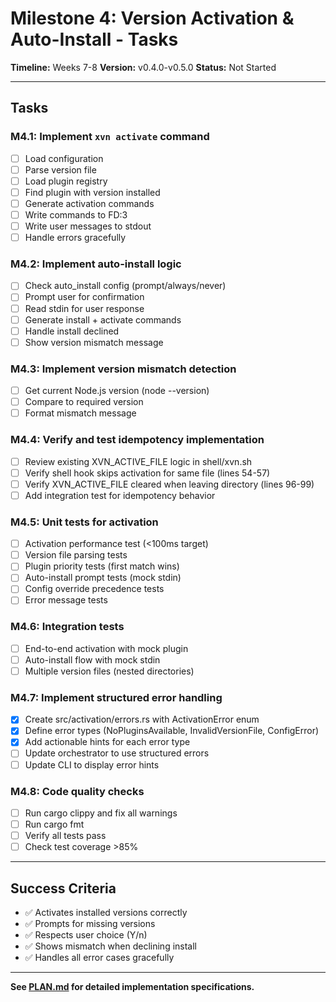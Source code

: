 # Milestone 4: Version Activation & Auto-Install - Tasks

**Timeline:** Weeks 7-8
**Version:** v0.4.0-v0.5.0
**Status:** Not Started

---

## Tasks

### M4.1: Implement `xvn activate` command
- [ ] Load configuration
- [ ] Parse version file
- [ ] Load plugin registry
- [ ] Find plugin with version installed
- [ ] Generate activation commands
- [ ] Write commands to FD:3
- [ ] Write user messages to stdout
- [ ] Handle errors gracefully

### M4.2: Implement auto-install logic
- [ ] Check auto_install config (prompt/always/never)
- [ ] Prompt user for confirmation
- [ ] Read stdin for user response
- [ ] Generate install + activate commands
- [ ] Handle install declined
- [ ] Show version mismatch message

### M4.3: Implement version mismatch detection
- [ ] Get current Node.js version (node --version)
- [ ] Compare to required version
- [ ] Format mismatch message

### M4.4: Verify and test idempotency implementation
- [ ] Review existing XVN_ACTIVE_FILE logic in shell/xvn.sh
- [ ] Verify shell hook skips activation for same file (lines 54-57)
- [ ] Verify XVN_ACTIVE_FILE cleared when leaving directory (lines 96-99)
- [ ] Add integration test for idempotency behavior

### M4.5: Unit tests for activation
- [ ] Activation performance test (<100ms target)
- [ ] Version file parsing tests
- [ ] Plugin priority tests (first match wins)
- [ ] Auto-install prompt tests (mock stdin)
- [ ] Config override precedence tests
- [ ] Error message tests

### M4.6: Integration tests
- [ ] End-to-end activation with mock plugin
- [ ] Auto-install flow with mock stdin
- [ ] Multiple version files (nested directories)

### M4.7: Implement structured error handling
- [x] Create src/activation/errors.rs with ActivationError enum
- [x] Define error types (NoPluginsAvailable, InvalidVersionFile, ConfigError)
- [x] Add actionable hints for each error type
- [ ] Update orchestrator to use structured errors
- [ ] Update CLI to display error hints

### M4.8: Code quality checks
- [ ] Run cargo clippy and fix all warnings
- [ ] Run cargo fmt
- [ ] Verify all tests pass
- [ ] Check test coverage >85%

---

## Success Criteria

- ✅ Activates installed versions correctly
- ✅ Prompts for missing versions
- ✅ Respects user choice (Y/n)
- ✅ Shows mismatch when declining install
- ✅ Handles all error cases gracefully

---

**See [PLAN.md](./PLAN.md) for detailed implementation specifications.**
